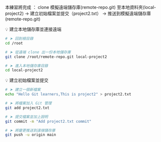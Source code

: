 本練習將完成 ：
clone 模擬遠端儲存庫(remote-repo.git) 至本地資料夾(local-project2)
→ 建立初始檔案並提交（project2.txt）
→ 推送到模擬遠端儲存庫(remote-repo.git)

💡 建立本地儲存庫並連接遠端

```bash
# ➤ 回到根目錄
cd /root

# ➤ 從遠端 clone 出一份本地儲存庫
git clone /root/remote-repo.git local-project2

# ➤ 進入本地儲存庫目錄
cd local-project2
```

💡 建立初始檔案並提交

```bash
# ➤ 建立一個新檔案
echo "Hello Git learners,This is project2" > project2.txt

# ➤ 將檔案加入 Git 管理
git add project2.txt

# ➤ 提交檔案並加上說明
git commit -m "Add project2.txt commit"

# ➤ 將變更推送到遠端儲存庫
git push -u origin main
```
